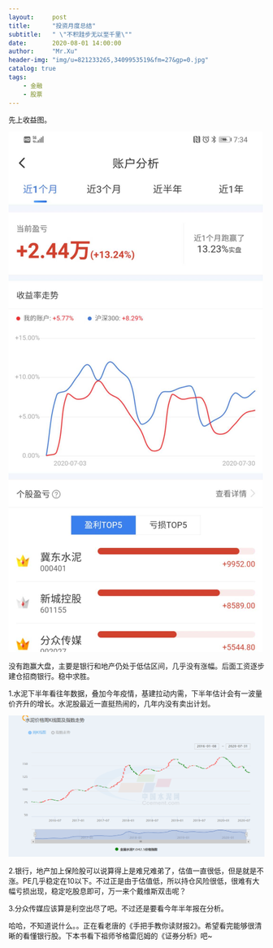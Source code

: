 ```yaml
---
layout:     post
title:      "投资月度总结"
subtitle:   " \"不积跬步无以至千里\""
date:       2020-08-01 14:00:00
author:     "Mr.Xu"
header-img: "img/u=821233265,3409953519&fm=27&gp=0.jpg"
catalog: true
tags:
    - 金融
    - 股票
---
```




先上收益图。

![](/img/微信图片_20200801121642.jpg)



没有跑赢大盘，主要是银行和地产仍处于低估区间，几乎没有涨幅。后面工资逐步建仓招商银行。稳中求胜。



1.水泥下半年看往年数据，叠加今年疫情，基建拉动内需，下半年估计会有一波量价齐升的增长。水泥股最近一直挺热闹的，几年内没有卖出计划。

![](/img/微信截图_20200801122826.png)

2.银行，地产加上保险股可以说算得上是难兄难弟了，估值一直很低，但是就是不涨。PE几乎稳定在10以下。不过正是由于估值低，所以持仓风险很低，很难有大幅亏损出现，稳定吃股息即可，万一来个戴维斯双击呢？



3.分众传媒应该算是利空出尽了吧。不过还是要看今年半年报在分析。



哈哈，不知道说什么。。正在看老唐的《手把手教你读财报2》。希望看完能够很清晰的看懂银行股。下本书看下祖师爷格雷厄姆的《证券分析》吧~